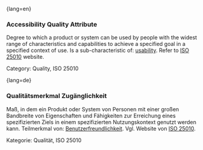 {lang=en}
### Accessibility Quality Attribute
Degree to which a product or system can be used by people with the widest range of characteristics and capabilities to achieve a specified goal in a specified context of use.
Is a sub-characteristic of: [usability](#term-usability-quality-attribute).
Refer to [ISO 25010](http://iso25000.com/index.php/en/iso-25000-standards/iso-25010) website.

Category: Quality, ISO 25010


{lang=de}
### Qualitätsmerkmal Zugänglichkeit

Maß, in dem ein Produkt oder System von Personen mit einer großen Bandbreite
von Eigenschaften und Fähigkeiten zur Erreichung eines
spezifizierten Ziels in einem spezifizierten Nutzungskontext genutzt
werden kann. Teilmerkmal von:
[Benutzerfreundlichkeit](#term-usability-quality-attribute).
Vgl. Website von [ISO
25010](http://iso25000.com/index.php/en/iso-25000-standards/iso-25010).

Kategorie: Qualität, ISO 25010
